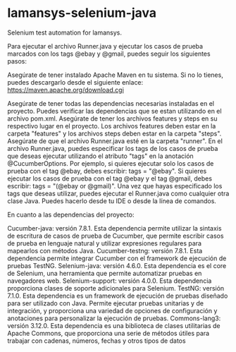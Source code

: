 # lamansys-selenium-java
Selenium test automation for lamansys.

Para ejecutar el archivo Runner.java y ejecutar los casos de prueba marcados con los tags @ebay y @gmail, puedes seguir los siguientes pasos:

Asegúrate de tener instalado Apache Maven en tu sistema. Si no lo tienes, puedes descargarlo desde el siguiente enlace: https://maven.apache.org/download.cgi

Asegúrate de tener todas las dependencias necesarias instaladas en el proyecto. Puedes verificar las dependencias que se estan utilizando en el archivo pom.xml.
Asegúrate de tener los archivos features y steps en su respectivo lugar en el proyecto. Los archivos features deben estar en la carpeta "features" y los archivos steps deben estar en la carpeta "steps".
Asegúrate de que el archivo Runner.java esté en la carpeta "runner".
En el archivo Runner.java, puedes especificar los tags de los casos de prueba que deseas ejecutar utilizando el atributo "tags" en la anotación @CucumberOptions. Por ejemplo, si quieres ejecutar solo los casos de prueba con el tag @ebay, debes escribir: tags = "@ebay". Si quieres ejecutar los casos de prueba con el tag @ebay y el tag @gmail, debes escribir: tags = "(@ebay or @gmail)".
Una vez que hayas especificado los tags que deseas utilizar, puedes ejecutar el Runner.java como cualquier otra clase Java. Puedes hacerlo desde tu IDE o desde la línea de comandos.

En cuanto a las dependencias del proyecto:

Cucumber-java: versión 7.8.1. Esta dependencia permite utilizar la sintaxis de escritura de casos de prueba de Cucumber, que permite escribir casos de prueba en lenguaje natural y utilizar expresiones regulares para mapearlos con métodos Java.
Cucumber-testng: versión 7.8.1. Esta dependencia permite integrar Cucumber con el framework de ejecución de pruebas TestNG.
Selenium-java: versión 4.6.0. Esta dependencia es el core de Selenium, una herramienta que permite automatizar pruebas en navegadores web.
Selenium-support: versión 4.0.0. Esta dependencia proporciona clases de soporte adicionales para Selenium.
TestNG: versión 7.1.0. Esta dependencia es un framework de ejecución de pruebas diseñado para ser utilizado con Java. Permite ejecutar pruebas unitarias y de integración, y proporciona una variedad de opciones de configuración y anotaciones para personalizar la ejecución de pruebas.
Commons-lang3: versión 3.12.0. Esta dependencia es una biblioteca de clases utilitarias de Apache Commons, que proporciona una serie de métodos útiles para trabajar con cadenas, números, fechas y otros tipos de datos
